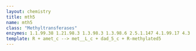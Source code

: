 ```yaml
---
layout: chemistry
title: mth5
name: mth5
class: "Methyltransferases"
enzymes: 1.1.99.38 1.21.98.3 1.3.98.3 1.3.98.6 2.5.1.147 4.1.99.17 4.3.1.32
template: R + amet_c --> met__L_c + dad_5_c + R-methylated5
---
```

 
